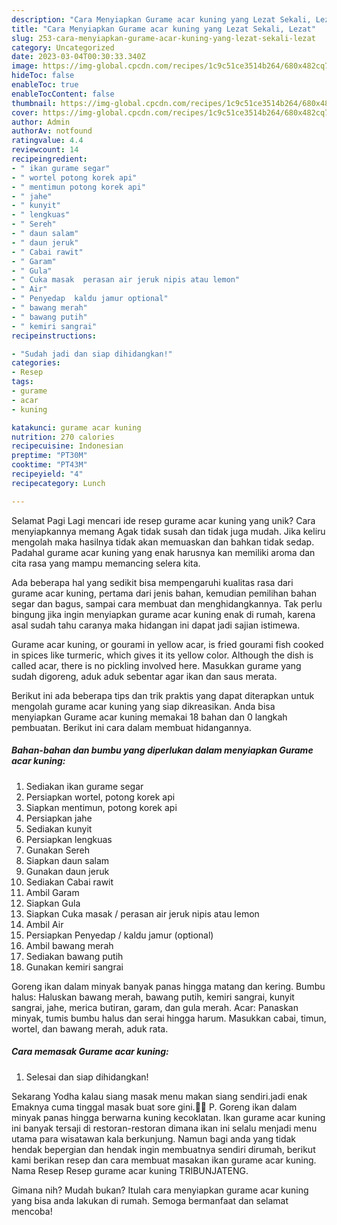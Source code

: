 ```yaml
---
description: "Cara Menyiapkan Gurame acar kuning yang Lezat Sekali, Lezat"
title: "Cara Menyiapkan Gurame acar kuning yang Lezat Sekali, Lezat"
slug: 253-cara-menyiapkan-gurame-acar-kuning-yang-lezat-sekali-lezat
category: Uncategorized
date: 2023-03-04T00:30:33.340Z
image: https://img-global.cpcdn.com/recipes/1c9c51ce3514b264/680x482cq70/gurame-acar-kuning-foto-resep-utama.jpg
hideToc: false
enableToc: true
enableTocContent: false
thumbnail: https://img-global.cpcdn.com/recipes/1c9c51ce3514b264/680x482cq70/gurame-acar-kuning-foto-resep-utama.jpg
cover: https://img-global.cpcdn.com/recipes/1c9c51ce3514b264/680x482cq70/gurame-acar-kuning-foto-resep-utama.jpg
author: Admin
authorAv: notfound
ratingvalue: 4.4
reviewcount: 14
recipeingredient:
- " ikan gurame segar"
- " wortel potong korek api"
- " mentimun potong korek api"
- " jahe"
- " kunyit"
- " lengkuas"
- " Sereh"
- " daun salam"
- " daun jeruk"
- " Cabai rawit"
- " Garam"
- " Gula"
- " Cuka masak  perasan air jeruk nipis atau lemon"
- " Air"
- " Penyedap  kaldu jamur optional"
- " bawang merah"
- " bawang putih"
- " kemiri sangrai"
recipeinstructions:

- "Sudah jadi dan siap dihidangkan!"
categories:
- Resep
tags:
- gurame
- acar
- kuning

katakunci: gurame acar kuning 
nutrition: 270 calories
recipecuisine: Indonesian
preptime: "PT30M"
cooktime: "PT43M"
recipeyield: "4"
recipecategory: Lunch

---
```



Selamat Pagi Lagi mencari ide resep gurame acar kuning yang unik? Cara menyiapkannya memang Agak tidak susah dan tidak juga mudah. Jika keliru mengolah maka hasilnya tidak akan memuaskan dan bahkan tidak sedap. Padahal gurame acar kuning yang enak harusnya kan memiliki aroma dan cita rasa yang mampu memancing selera kita.


Ada beberapa hal yang sedikit bisa mempengaruhi kualitas rasa dari gurame acar kuning, pertama dari jenis bahan, kemudian pemilihan bahan segar dan bagus, sampai cara membuat dan menghidangkannya. Tak perlu bingung jika ingin menyiapkan gurame acar kuning enak di rumah, karena asal sudah tahu caranya maka hidangan ini dapat jadi sajian istimewa.

Gurame acar kuning, or gourami in yellow acar, is fried gourami fish cooked in spices like turmeric, which gives it its yellow color. Although the dish is called acar, there is no pickling involved here. Masukkan gurame yang sudah digoreng, aduk aduk sebentar agar ikan dan saus merata.


Berikut ini ada beberapa tips dan trik praktis yang dapat diterapkan untuk mengolah gurame acar kuning yang siap dikreasikan. Anda bisa menyiapkan Gurame acar kuning memakai 18 bahan dan 0 langkah pembuatan. Berikut ini cara dalam membuat hidangannya.

<!--inarticleads1-->

##### Bahan-bahan dan bumbu yang diperlukan dalam menyiapkan Gurame acar kuning:

1. Sediakan  ikan gurame segar
1. Persiapkan  wortel, potong korek api
1. Siapkan  mentimun, potong korek api
1. Persiapkan  jahe
1. Sediakan  kunyit
1. Persiapkan  lengkuas
1. Gunakan  Sereh
1. Siapkan  daun salam
1. Gunakan  daun jeruk
1. Sediakan  Cabai rawit
1. Ambil  Garam
1. Siapkan  Gula
1. Siapkan  Cuka masak / perasan air jeruk nipis atau lemon
1. Ambil  Air
1. Persiapkan  Penyedap / kaldu jamur (optional)
1. Ambil  bawang merah
1. Sediakan  bawang putih
1. Gunakan  kemiri sangrai


Goreng ikan dalam minyak banyak panas hingga matang dan kering. Bumbu halus: Haluskan bawang merah, bawang putih, kemiri sangrai, kunyit sangrai, jahe, merica butiran, garam, dan gula merah. Acar: Panaskan minyak, tumis bumbu halus dan serai hingga harum. Masukkan cabai, timun, wortel, dan bawang merah, aduk rata. 

<!--inarticleads2-->

##### Cara memasak Gurame acar kuning:


1. Selesai dan siap dihidangkan!

Sekarang Yodha kalau siang masak menu makan siang sendiri.jadi enak Emaknya cuma tinggal masak buat sore gini.🤣🤣 P. Goreng ikan dalam minyak panas hingga berwarna kuning kecoklatan. Ikan gurame acar kuning ini banyak tersaji di restoran-restoran dimana ikan ini selalu menjadi menu utama para wisatawan kala berkunjung. Namun bagi anda yang tidak hendak bepergian dan hendak ingin membuatnya sendiri dirumah, berikut kami berikan resep dan cara membuat masakan ikan gurame acar kuning. Nama Resep Resep gurame acar kuning TRIBUNJATENG. 

Gimana nih? Mudah bukan? Itulah cara menyiapkan gurame acar kuning yang bisa anda lakukan di rumah. Semoga bermanfaat dan selamat mencoba!
